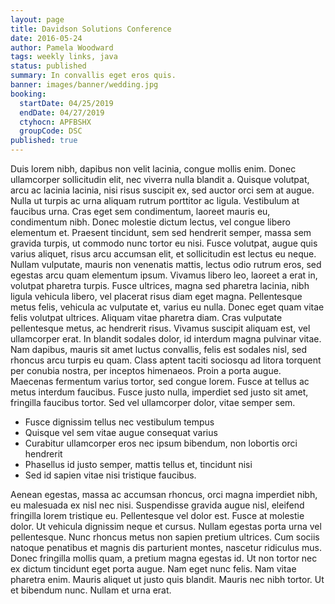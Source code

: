 ```yaml
---
layout: page
title: Davidson Solutions Conference
date: 2016-05-24
author: Pamela Woodward
tags: weekly links, java
status: published
summary: In convallis eget eros quis.
banner: images/banner/wedding.jpg
booking:
  startDate: 04/25/2019
  endDate: 04/27/2019
  ctyhocn: APFBSHX
  groupCode: DSC
published: true
---
```

Duis lorem nibh, dapibus non velit lacinia, congue mollis enim. Donec ullamcorper sollicitudin elit, nec viverra nulla blandit a. Quisque volutpat, arcu ac lacinia lacinia, nisi risus suscipit ex, sed auctor orci sem at augue. Nulla ut turpis ac urna aliquam rutrum porttitor ac ligula. Vestibulum at faucibus urna. Cras eget sem condimentum, laoreet mauris eu, condimentum nibh. Donec molestie dictum lectus, vel congue libero elementum et. Praesent tincidunt, sem sed hendrerit semper, massa sem gravida turpis, ut commodo nunc tortor eu nisi. Fusce volutpat, augue quis varius aliquet, risus arcu accumsan elit, et sollicitudin est lectus eu neque.
Nullam vulputate, mauris non venenatis mattis, lectus odio rutrum eros, sed egestas arcu quam elementum ipsum. Vivamus libero leo, laoreet a erat in, volutpat pharetra turpis. Fusce ultrices, magna sed pharetra lacinia, nibh ligula vehicula libero, vel placerat risus diam eget magna. Pellentesque metus felis, vehicula ac vulputate et, varius eu nulla. Donec eget quam vitae felis volutpat ultrices. Aliquam vitae pharetra diam. Cras vulputate pellentesque metus, ac hendrerit risus. Vivamus suscipit aliquam est, vel ullamcorper erat. In blandit sodales dolor, id interdum magna pulvinar vitae. Nam dapibus, mauris sit amet luctus convallis, felis est sodales nisl, sed rhoncus arcu turpis eu quam. Class aptent taciti sociosqu ad litora torquent per conubia nostra, per inceptos himenaeos. Proin a porta augue. Maecenas fermentum varius tortor, sed congue lorem. Fusce at tellus ac metus interdum faucibus. Fusce justo nulla, imperdiet sed justo sit amet, fringilla faucibus tortor. Sed vel ullamcorper dolor, vitae semper sem.

* Fusce dignissim tellus nec vestibulum tempus
* Quisque vel sem vitae augue consequat varius
* Curabitur ullamcorper eros nec ipsum bibendum, non lobortis orci hendrerit
* Phasellus id justo semper, mattis tellus et, tincidunt nisi
* Sed id sapien vitae nisi tristique faucibus.

Aenean egestas, massa ac accumsan rhoncus, orci magna imperdiet nibh, eu malesuada ex nisl nec nisi. Suspendisse gravida augue nisl, eleifend fringilla lorem tristique eu. Pellentesque vel dolor est. Fusce at molestie dolor. Ut vehicula dignissim neque et cursus. Nullam egestas porta urna vel pellentesque. Nunc rhoncus metus non sapien pretium ultrices. Cum sociis natoque penatibus et magnis dis parturient montes, nascetur ridiculus mus. Donec fringilla mollis quam, a pretium magna egestas id. Ut non tortor nec ex dictum tincidunt eget porta augue. Nam eget nunc felis. Nam vitae pharetra enim. Mauris aliquet ut justo quis blandit. Mauris nec nibh tortor. Ut et bibendum nunc. Nullam et urna erat.
